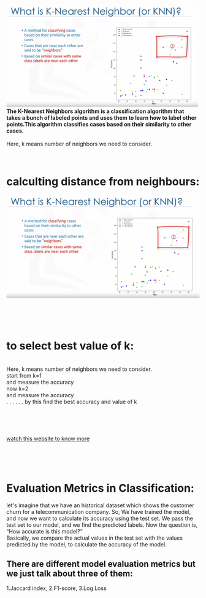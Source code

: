 <img src="pic/K nearest neighbours.JPG" width="500px"> 
<strong>The K-Nearest Neighbors algorithm is a classification algorithm that takes a bunch of labeled points and uses them to learn how to label other points.This algorithm classifies cases based on their similarity to other cases.</strong><br><br> 
Here, k means number of neighbors we need to consider.
<br><br><br>



# calculting distance from neighbours:
<img src="pic/K nearest neighbours.JPG" width="1000px"> 


<br><br><br>

# to select best value of k:
<br>Here, k means number of neighbors we need to consider.<br>
start from k=1 <br>
and measure the accuracy<br>
now k=2<br>
and measure the accuracy<br> . . . . . . 
by this find the best accuracy and value of k



<br><br><br>

<a href="https://www.geeksforgeeks.org/k-nearest-neighbours/">watch this website to know more</a>

<br><br><br>



# Evaluation Metrics in Classification:
let's imagine that we have an historical dataset which shows the customer churn for a telecommunication company.
So, We have trained the model, and now we want to calculate its accuracy using the test set. We pass the test set to our model, and we find the predicted labels. Now the question is,
<br>
“How accurate is this model?”
<br>
Basically, we compare the actual values in the test set with the values predicted by the model, to calculate the accuracy of the model.
<br>    

## There are different model evaluation metrics but we just talk about three of them:
 1.Jaccard index,
 2.F1-score,
 3.Log Loss